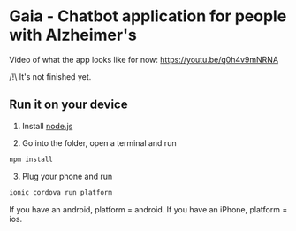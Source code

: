 # Gaia - Chatbot application for people with Alzheimer's

Video of what the app looks like for now:
https://youtu.be/q0h4v9mNRNA

/!\ It's not finished yet.

## Run it on your device

1. Install [node.js](http://nodejs.org/)

2. Go into the folder, open a terminal and run
```bash
npm install
```

3. Plug your phone and run
```bash
ionic cordova run platform
```
If you have an android, platform = android.
If you have an iPhone, platform = ios.
